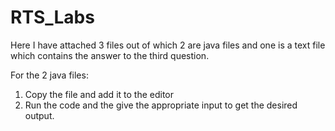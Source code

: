 # RTS_Labs
Here I have attached 3 files out of which 2 are java files and one is a text file which contains the answer to the third question.

For the 2 java files:
1. Copy the file and add it to the editor
2. Run the code and the give the appropriate input to get the desired output.

